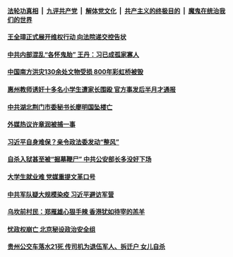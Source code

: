 ####  [法轮功真相](../../../../basic/blob/master/README.md?t=07100231) &nbsp;|&nbsp; [九评共产党](../../../../9ping.md/blob/master/README.md?t=07100231) &nbsp;|&nbsp; [解体党文化](../../../../jtdwh.md/blob/master/README.md?t=07100231)  &nbsp;|&nbsp; [共产主义的终极目的](../../../../gczydzjmd.md/blob/master/README.md?t=07100231) &nbsp;|&nbsp; [魔鬼在统治我们的世界](../../../../mgztzwmdsj.md/blob/master/README.md?t=07100231) 

#### [王全璋正式展开维权行动 向法院递交控告状](../pages/soh5/399118.md?t=07100231) 
#### [中共内部混乱“各怀鬼胎” 王丹：习已成孤家寡人](../pages/soh5/399091.md?t=07100231) 
#### [中国南方洪灾130余处文物受损 800年彩虹桥被毁](../pages/soh5/399037.md?t=07100231) 
#### [惠州教师诱奸十多名小学生遭家长围殴 官方事发后半月才通报](../pages/soh5/399019.md?t=07100231) 
#### [中共湖北荆门市委秘书长廖明国坠楼亡](../pages/soh5/399022.md?t=07100231) 
#### [外媒热议许章润被捕一事](../pages/soh5/398944.md?t=07100231) 
#### [习近平自身难保？亲令政法委发动“整风”](../pages/soh5/398965.md?t=07100231) 
#### [自杀入狱甚至被“掘墓鞭尸” 中共公安部长多没好下场](../pages/soh5/398926.md?t=07100231) 
#### [大学生就业难 党媒重提文革口号](../pages/soh5/398908.md?t=07100231) 
#### [中共军队疑大规模染疫 习近平避访军营](../pages/soh5/398917.md?t=07100231) 
#### [乌坎前村民：郑雁雄心狠手辣  香港犹如待宰的羔羊](../pages/soh5/398848.md?t=07100231) 
#### [忧政权崩亡 北京秘设政治安全组](../pages/soh5/398713.md?t=07100231) 
#### [贵州公交车落水21死 传司机为退伍军人、拆迁户 女儿自杀](../pages/soh5/398662.md?t=07100231) 
